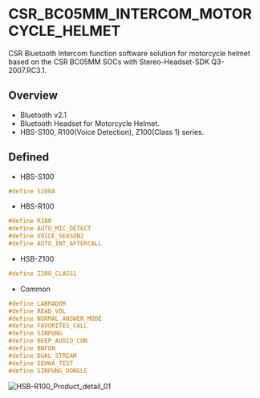 # CSR_BC05MM_INTERCOM_MOTORCYCLE_HELMET
CSR Bluetooth Intercom function software solution for motorcycle helmet based on the CSR BC05MM SOCs with Stereo-Headset-SDK Q3-2007.RC3.1.

## Overview
* Bluetooth v2.1
* Bluetooth Headset for Motorcycle Helmet.
* HBS-S100, R100(Voice Detection), Z100(Class 1) series.

## Defined
* HBS-S100
```c
#define S100A
```

* HBS-R100
```c
#define R100
#define AUTO_MIC_DETECT
#define VOICE_SEASON2
#define AUTO_INT_AFTERCALL
```

* HSB-Z100
```c
#define Z100_CLASS1
```

* Common
```c
#define LABRADOR
#define READ_VOL
#define NORMAL_ANSWER_MODE
#define FAVORITES_CALL
#define SINPUNG
#define BEEP_AUDIO_CON
#define BNFON
#define DUAL_STREAM
#define SEHWA_TEST
#define SINPUNG_DONGLE
```

![HSB-R100_Product_detail_01](https://user-images.githubusercontent.com/26864945/54742176-f9bc7080-4c03-11e9-84be-20a9291074ca.jpg)
